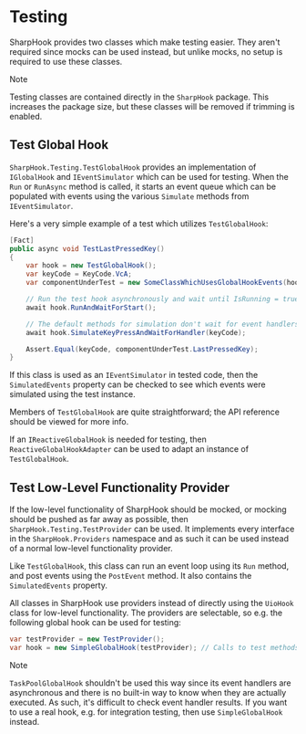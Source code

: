 # Testing

SharpHook provides two classes which make testing easier. They aren't required since mocks can be used instead, but
unlike mocks, no setup is required to use these classes.

> [!NOTE]
> Testing classes are contained directly in the `SharpHook` package. This increases the package size, but these classes
> will be removed if trimming is enabled.

## Test Global Hook

`SharpHook.Testing.TestGlobalHook` provides an implementation of `IGlobalHook` and `IEventSimulator` which can be used
for testing. When the `Run` or `RunAsync` method is called, it starts an event queue which can be populated with events
using the various `Simulate` methods from `IEventSimulator`.

Here's a very simple example of a test which utilizes `TestGlobalHook`:

```c#
[Fact]
public async void TestLastPressedKey()
{
    var hook = new TestGlobalHook();
    var keyCode = KeyCode.VcA;
    var componentUnderTest = new SomeClassWhichUsesGlobalHookEvents(hook);

    // Run the test hook asynchronously and wait until IsRunning = true
    await hook.RunAndWaitForStart();

    // The default methods for simulation don't wait for event handlers, so methods which do wait are provided as well
    await hook.SimulateKeyPressAndWaitForHandler(keyCode);

    Assert.Equal(keyCode, componentUnderTest.LastPressedKey);
}
```

If this class is used as an `IEventSimulator` in tested code, then the `SimulatedEvents` property can be checked to see
which events were simulated using the test instance.

Members of `TestGlobalHook` are quite straightforward; the API reference should be viewed for more info.

If an `IReactiveGlobalHook` is needed for testing, then `ReactiveGlobalHookAdapter` can be used to adapt an instance of
`TestGlobalHook`.

## Test Low-Level Functionality Provider

If the low-level functionality of SharpHook should be mocked, or mocking should be pushed as far away as possible,
then `SharpHook.Testing.TestProvider` can be used. It implements every interface in the `SharpHook.Providers` namespace
and as such it can be used instead of a normal low-level functionality provider.

Like `TestGlobalHook`, this class can run an event loop using its `Run` method, and post events using the `PostEvent`
method. It also contains the `SimulatedEvents` property.

All classes in SharpHook use providers instead of directly using the `UioHook` class for low-level functionality.
The providers are selectable, so e.g. the following global hook can be used for testing:

```c#
var testProvider = new TestProvider();
var hook = new SimpleGlobalHook(testProvider); // Calls to test methods in testProvider will be reflected in the hook
```

> [!NOTE]
> `TaskPoolGlobalHook` shouldn't be used this way since its event handlers are asynchronous and there is no built-in
> way to know when they are actually executed. As such, it's difficult to check event handler results. If you want
> to use a real hook, e.g. for integration testing, then use `SimpleGlobalHook` instead.
